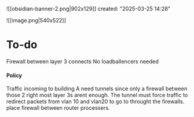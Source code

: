 ![[obsidian-banner-2.png|902x129]]
created: "2025-03-25 14:28"



![[image.png|540x522]]


# To-do

Firewall between layer 3 connects
No loadballencers needed
#### Policy
Traffic incoming to building A need tunnels since only a firewall between those 2 right most layer 3s arent enough. The tunnel must force traffic to redirect packets from vlan 10 and vlan20 to go to throught the firewalls. place firewall between router processers.
